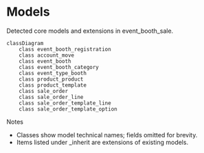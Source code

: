 # Models

Detected core models and extensions in event_booth_sale.

```mermaid
classDiagram
    class event_booth_registration
    class account_move
    class event_booth
    class event_booth_category
    class event_type_booth
    class product_product
    class product_template
    class sale_order
    class sale_order_line
    class sale_order_template_line
    class sale_order_template_option
```

Notes
- Classes show model technical names; fields omitted for brevity.
- Items listed under _inherit are extensions of existing models.
